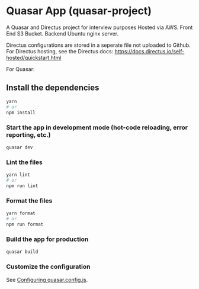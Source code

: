 # Quasar App (quasar-project)

A Quasar and Directus project for interview purposes 
Hosted via AWS. Front End S3 Bucket.  Backend Ubuntu nginx server.

Directus configurations are stored in a seperate file not uploaded to Github. For Directus hosting, see the Directus docs: 
https://docs.directus.io/self-hosted/quickstart.html 

For Quasar: 

## Install the dependencies
```bash
yarn
# or
npm install
```

### Start the app in development mode (hot-code reloading, error reporting, etc.)
```bash
quasar dev
```


### Lint the files
```bash
yarn lint
# or
npm run lint
```


### Format the files
```bash
yarn format
# or
npm run format
```



### Build the app for production
```bash
quasar build
```

### Customize the configuration
See [Configuring quasar.config.js](https://v2.quasar.dev/quasar-cli-vite/quasar-config-js).
